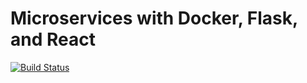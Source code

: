 # Microservices with Docker, Flask, and React

[![Build Status](https://travis-ci.com/diegoquintanav/joint.svg?branch=master)](https://travis-ci.com/diegoquintanav/joint)
